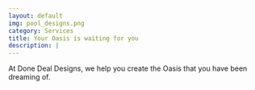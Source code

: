 ```yaml
---
layout: default
img: pool_designs.png
category: Services
title: Your Oasis is waiting for you
description: |
---
```

  At Done Deal Designs, we help you create the Oasis that you have been dreaming of.
